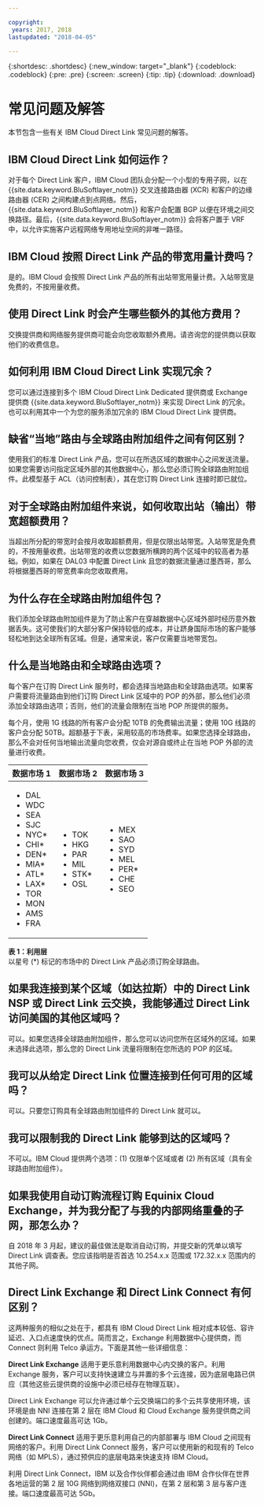 ```yaml
---

copyright:
 years: 2017, 2018
lastupdated: "2018-04-05"

---
```


{:shortdesc: .shortdesc}
{:new_window: target="_blank"}
{:codeblock: .codeblock}
{:pre: .pre}
{:screen: .screen}
{:tip: .tip}
{:download: .download}

# 常见问题及解答

本节包含一些有关 IBM Cloud Direct Link 常见问题的解答。 

## IBM Cloud Direct Link 如何运作？
对于每个 Direct Link 客户，IBM Cloud 团队会分配一个小型的专用子网，以在 {{site.data.keyword.BluSoftlayer_notm}} 交叉连接路由器 (XCR) 和客户的边缘路由器 (CER) 之间构建点到点网络。然后，{{site.data.keyword.BluSoftlayer_notm}} 和客户会配置 BGP 以便在环境之间交换路径。最后，{{site.data.keyword.BluSoftlayer_notm}} 会将客户置于 VRF 中，以允许实施客户远程网络专用地址空间的非唯一路径。

## IBM Cloud 按照 Direct Link 产品的带宽用量计费吗？
是的。IBM Cloud 会按照 Direct Link 产品的所有出站带宽用量计费。入站带宽是免费的，不按用量收费。

## 使用 Direct Link 时会产生哪些额外的其他方费用？
交换提供商和网络服务提供商可能会向您收取额外费用。请咨询您的提供商以获取他们的收费信息。

## 如何利用 IBM Cloud Direct Link 实现冗余？
您可以通过连接到多个 IBM Cloud Direct Link Dedicated 提供商或 Exchange 提供商 {{site.data.keyword.BluSoftlayer_notm}} 来实现 Direct Link 的冗余。也可以利用其中一个为您的服务添加冗余的 IBM Cloud Direct Link 提供商。

## 缺省“当地”路由与全球路由附加组件之间有何区别？
使用我们的标准 Direct Link 产品，您可以在所选区域的数据中心之间发送流量。如果您需要访问指定区域外部的其他数据中心，那么您必须订购全球路由附加组件。此模型基于 ACL（访问控制表），其在您订购 Direct Link 连接时即已就位。 

## 对于全球路由附加组件来说，如何收取出站（输出）带宽超额费用？
当超出所分配的带宽时会按月收取超额费用，但是仅限出站带宽。入站带宽是免费的，不按用量收费。出站带宽的收费以您数据所横跨的两个区域中的较高者为基础。例如，如果在 DAL03 中配置 Direct Link 且您的数据流量通过墨西哥，那么将根据墨西哥的带宽费率向您收取费用。

## 为什么存在全球路由附加组件包？
我们添加全球路由附加组件是为了防止客户在穿越数据中心区域外部时经历意外数据丢失。这可使我们的大部分客户保持较低的成本，并让跻身国际市场的客户能够轻松地到达全球所有区域。但是，通常来说，客户仅需要当地带宽包。

## 什么是当地路由和全球路由选项？
每个客户在订购 Direct Link 服务时，都会选择当地路由和全球路由选项。如果客户需要将流量路由到他们订购 Direct Link 区域中的 POP 的外部，那么他们必须添加全球路由选项；否则，他们的流量会限制在当地 POP 所提供的服务。

每个月，使用 1G 线路的所有客户会分配 10TB 的免费输出流量；使用 10G 线路的客户会分配 50TB。超额基于下表，采用较高的市场费率。如果您选择全球路由，那么不会对任何当地输出流量向您收费，仅会对源自或终止在当地 POP 外部的流量进行收费。

|数据市场 1|数据市场 2|数据市场 3|
|---|---|---|
|<ul><li>DAL</li><li>WDC</li><li>SEA</li><li>SJC</li><li>NYC*</li><li>CHI*</li><li>DEN*</li><li>MIA*</li><li>ATL*</li><li>LAX*</li><li>TOR</li><li>MON</li><li>AMS</li><li>FRA</li></ul>|<ul><li>TOK</li><li>HKG</li><li>PAR</li><li>MIL</li><li>STK*</li><li>OSL</li></ul>|<ul><li>MEX</li><li>SAO</li><li>SYD</li><li>MEL</li><li>PER*</li><li>CHE</li><li>SEO</li></ul>|
**表 1：利用层**<br/>
以星号 (*) 标记的市场中的 Direct Link 产品必须订购全球路由。



## 如果我连接到某个区域（如达拉斯）中的 Direct Link NSP 或 Direct Link 云交换，我能够通过 Direct Link 访问美国的其他区域吗？
可以。如果您选择全球路由附加组件，那么您可以访问您所在区域外的区域。如果未选择此选项，那么您的 Direct Link 流量将限制在您所选的 POP 的区域。

## 我可以从给定 Direct Link 位置连接到任何可用的区域吗？
可以。只要您订购具有全球路由附加组件的 Direct Link 就可以。

## 我可以限制我的 Direct Link 能够到达的区域吗？
不可以。IBM Cloud 提供两个选项：(1) 仅限单个区域或者 (2) 所有区域（具有全球路由附加组件）。

## 如果我使用自动订购流程订购 Equinix Cloud Exchange，并为我分配了与我的内部网络重叠的子网，那怎么办？

自 2018 年 3 月起，建议的最佳做法是取消自动订购，并提交新的凭单以填写 Direct Link 调查表。您应该指明是否首选 10.254.x.x 范围或 172.32.x.x 范围内的其他子网。

## Direct Link Exchange 和 Direct Link Connect 有何区别？

这两种服务的相似之处在于，都具有 IBM Cloud Direct Link 相对成本较低、容许延迟、入口点速度快的优点。简而言之，Exchange 利用数据中心提供商，而 Connect 则利用 Telco 承运方。下面是其他一些详细信息：

**Direct Link Exchange** 适用于更乐意利用数据中心内交换的客户。利用 Exchange 服务，客户可以支持快速建立与并置的多个云连接，因为底层电路已供应（其他这些云提供商的设施中必须已经存在物理互联）。

Direct Link Exchange 可以允许通过单个云交换端口的多个云共享使用环境，该环境是由 NNI 连接在第 2 层在 IBM Cloud 和 Cloud Exchange 服务提供商之间创建的。端口速度最高可达 1Gb。

**Direct Link Connect** 适用于更乐意利用自己的内部部署与 IBM Cloud 之间现有网络的客户。利用 Direct Link Connect 服务，客户可以使用新的和现有的 Telco 网络（如 MPLS），通过预供应的底层电路来快速支持 IBM Cloud。

利用 Direct Link Connect，IBM 以及合作伙伴都会通过由 IBM 合作伙伴在世界各地运营的第 2 层 10G 网络到网络双接口 (NNI)，在第 2 层和第 3 层与客户连接。端口速度最高可达 5Gb。

